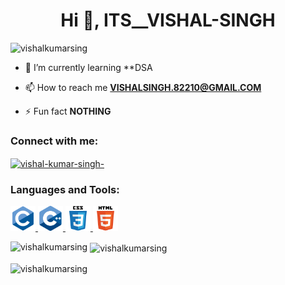 
<h1 align="center">Hi 👋, ITS__VISHAL-SINGH </h1>
<p align="left"> <img src="https://komarev.com/ghpvc/?username=vishalkumarsing&label=Profile%20views&color=0e75b6&style=flat" alt="vishalkumarsing" /> </p>

- 🌱 I’m currently learning **DSA 

- 📫 How to reach me **VISHALSINGH.82210@GMAIL.COM**

- ⚡ Fun fact **NOTHING**

<h3 align="left">Connect with me:</h3>
<p align="left">
<a href="https://linkedin.com/in/vishal-kumar-singh-" target="blank"><img align="center" src="https://raw.githubusercontent.com/rahuldkjain/github-profile-readme-generator/master/src/images/icons/Social/linked-in-alt.svg" alt="vishal-kumar-singh-" height="30" width="40" /></a>


<h3 align="left">Languages and Tools:</h3>
<p align="left"> <a href="https://www.cprogramming.com/" target="_blank" rel="noreferrer"> <img src="https://raw.githubusercontent.com/devicons/devicon/master/icons/c/c-original.svg" alt="c" width="40" height="40"/> </a> <a href="https://www.w3schools.com/cpp/" target="_blank" rel="noreferrer"> <img src="https://raw.githubusercontent.com/devicons/devicon/master/icons/cplusplus/cplusplus-original.svg" alt="cplusplus" width="40" height="40"/> </a> <a href="https://www.w3schools.com/css/" target="_blank" rel="noreferrer"> <img src="https://raw.githubusercontent.com/devicons/devicon/master/icons/css3/css3-original-wordmark.svg" alt="css3" width="40" height="40"/> </a> <a href="https://www.w3.org/html/" target="_blank" rel="noreferrer"> <img src="https://raw.githubusercontent.com/devicons/devicon/master/icons/html5/html5-original-wordmark.svg" alt="html5" width="40" height="40"/> </a> </p>

<p><img align="left" src="https://github-readme-stats.vercel.app/api/top-langs?username=vishalkumarsing&show_icons=true&locale=en&layout=compact" alt="vishalkumarsing" /></p>

<p>&nbsp;<img align="center" src="https://github-readme-stats.vercel.app/api?username=vishalkumarsing&show_icons=true&locale=en" alt="vishalkumarsing" /></p>

<p><img align="center" src="https://github-readme-streak-stats.herokuapp.com/?user=vishalkumarsing&" alt="vishalkumarsing" /></p>
